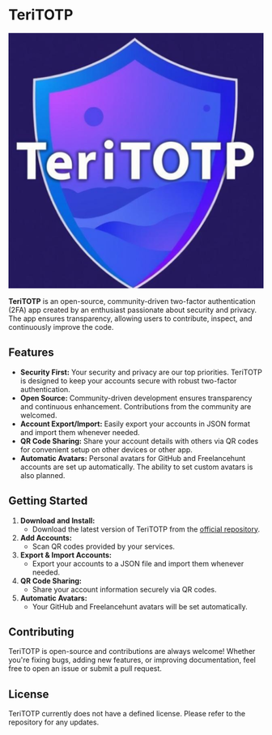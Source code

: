 # TeriTOTP

![Logo](app/src/main/ic_launcher-playstore.png)

**TeriTOTP** is an open-source, community-driven two-factor authentication (2FA) app created by an
enthusiast passionate about security and privacy. The app ensures transparency, allowing users to
contribute, inspect, and continuously improve the code.

## Features

- **Security First:** Your security and privacy are our top priorities. TeriTOTP is designed to keep
  your accounts secure with robust two-factor authentication.
- **Open Source:** Community-driven development ensures transparency and continuous enhancement.
  Contributions from the community are welcomed.
- **Account Export/Import:** Easily export your accounts in JSON format and import them whenever
  needed.
- **QR Code Sharing:** Share your account details with others via QR codes for convenient setup on
  other devices or other app.
- **Automatic Avatars:** Personal avatars for GitHub and Freelancehunt accounts are set up
  automatically. The ability to set custom avatars is also planned.

## Getting Started

1. **Download and Install:**
    - Download the latest version of TeriTOTP from the [official repository](https://github.com/Teri-anric/Teri-TOTP-android/releases).
2. **Add Accounts:**
    - Scan QR codes provided by your services.
3. **Export & Import Accounts:**
    - Export your accounts to a JSON file and import them whenever needed.
4. **QR Code Sharing:**
    - Share your account information securely via QR codes.
5. **Automatic Avatars:**
    - Your GitHub and Freelancehunt avatars will be set automatically.

## Contributing

TeriTOTP is open-source and contributions are always welcome! Whether you're fixing bugs, adding new
features, or improving documentation, feel free to open an issue or submit a pull request.

## License

TeriTOTP currently does not have a defined license. Please refer to the repository for any updates.

